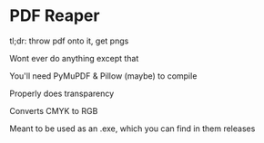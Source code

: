 # PDF Reaper
tl;dr: throw pdf onto it, get pngs

Wont ever do anything except that

You'll need PyMuPDF & Pillow (maybe) to compile

Properly does transparency

Converts CMYK to RGB

Meant to be used as an .exe, which you can find in them releases
